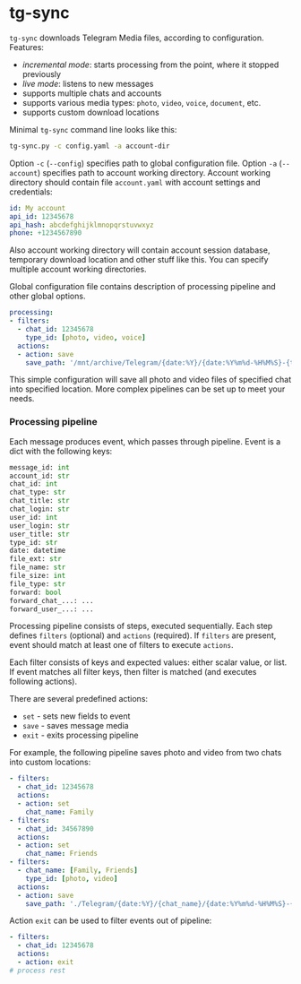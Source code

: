 # tg-sync

`tg-sync` downloads Telegram Media files, according to configuration. Features:
- _incremental mode_: starts processing from the point, where it stopped previously
- _live mode_: listens to new messages
- supports multiple chats and accounts
- supports various media types: `photo`, `video`, `voice`, `document`, etc.
- supports custom download locations

Minimal `tg-sync` command line looks like this:
```bash
tg-sync.py -c config.yaml -a account-dir
```
Option `-c` (`--config`) specifies path to global configuration file. Option `-a`  (`--account`) specifies path to account working directory. Account working directory should contain file `account.yaml`  with account settings and credentials:
```yaml
id: My account
api_id: 12345678
api_hash: abcdefghijklmnopqrstuvwxyz
phone: +1234567890
```

Also account working directory will contain account session database, temporary download location and other stuff like this.
You can specify multiple account working directories.

Global configuration file contains description of processing pipeline and other global options.

```yaml
processing:
- filters:
  - chat_id: 12345678
    type_id: [photo, video, voice]
  actions:
  - action: save
    save_path: '/mnt/archive/Telegram/{date:%Y}/{date:%Y%m%d-%H%M%S}-{type_id}-{message_id}.{ext}'
```

This simple configuration will save all photo and video files of specified chat into specified location. More complex pipelines can be set up to meet your needs.

### Processing pipeline

Each message produces event, which passes through pipeline. Event is a dict with the following keys:
```python
message_id: int
account_id: str
chat_id: int
chat_type: str
chat_title: str
chat_login: str
user_id: int
user_login: str
user_title: str
type_id: str
date: datetime
file_ext: str
file_name: str
file_size: int
file_type: str
forward: bool
forward_chat_...: ...
forward_user_...: ...
```

Processing pipeline consists of steps, executed sequentially. Each step defines `filters` (optional) and `actions` (required). If `filters` are present, event should match at least one of filters to execute `actions`.

Each filter consists of keys and expected values: either scalar value, or list. If event matches all filter keys, then filter is matched (and executes following actions).

There are several predefined actions:
- `set` - sets new fields to event
- `save` - saves message media
- `exit` - exits processing pipeline

For example, the following pipeline saves photo and video from two chats into custom locations:

```yaml
- filters:
  - chat_id: 12345678
  actions:
  - action: set
    chat_name: Family
- filters:
  - chat_id: 34567890
  actions:
  - action: set
    chat_name: Friends
- filters:
  - chat_name: [Family, Friends]
    type_id: [photo, video]
  actions:
  - action: save
    save_path: './Telegram/{date:%Y}/{chat_name}/{date:%Y%m%d-%H%M%S}-{type_id}-{message_id}{file_ext}'
```

Action `exit` can be used to filter events out of pipeline:
```yaml
- filters:
  - chat_id: 12345678
  actions:
  - action: exit
# process rest
```
